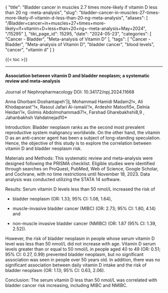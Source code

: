 {
    "title": "Bladder cancer in muscles 2.7 times more-likely if vitamin D less than 20 ng -meta-analysis",
    "slug": "bladder-cancer-in-muscles-27-times-more-likely-if-vitamin-d-less-than-20-ng-meta-analysis",
    "aliases": [
        "/Bladder+cancer+in+muscles+27+times+more-likely+if+vitamin+D+less+than+20+ng+-meta-analysis+May+2024",
        "/15295"
    ],
    "tiki_page_id": 15295,
    "date": "2024-05-23",
    "categories": [
        "Cancer - Bladder",
        "Meta-analysis of Vitamin D"
    ],
    "tags": [
        "Cancer - Bladder",
        "Meta-analysis of Vitamin D",
        "bladder cancer",
        "blood levels",
        "cancer",
        "vitamin d"
    ]
}


{{< toc >}}

---

#### Association between vitamin D and bladder neoplasm; a systematic review and meta-analysis

Journal of Nephropharmacology DOI: 10.34172/npj.2024.11668

Anna Ghorbani Doshantapeh'|lj, Mohammad Hamidi Madam2!«, Ali Khodaparast’’!«, Rasoul Jafari Ai-ismaiii'!«, Ardeshir Matoofi5«, Delnia Heidari'l«, Golmis Abdolmohammadi7!«, Farshad Gharebakhshi8,9 , Jahanbakhsh Vahdatnejad10*

Introduction: Bladder neoplasm ranks as the second most prevalent reproductive system malignancy worldwide. On the other hand, the vitamin D as an anti-cancer agent has been a subject of long-standing speculation. Hence, the objective of this study is to explore the correlation between vitamin D and bladder neoplasm risk.

Materials and Methods: This systematic review and meta-analysis were designed following the PRISMA checklist. Eligible studies were identified through searches on ProQuest, PubMed, Web of Science, Google Scholar, and Cochrane, with no time restrictions until November 18, 2023. Data analysis was conducted utilizing the STATA 14 software.

Results: Serum vitamin D levels less than 50 nmol/L increased the risk of

* bladder neoplasm (OR: 1.33; 95% CI: 1.08, 1.64), 

* muscle-invasive bladder cancer (MIBC) (OR: 2.73; 95% CI: 1.80, 4.14) and 

* non-muscle invasive bladder cancer (NMIBC) (OR: 1.87 (95% CI: 1.39, 2.52)). 

However, the risk of bladder neoplasm in people whose serum vitamin D level was less than 50 nmol/L did not increase with age. Vitamin D serum levels greater than or equal to 50 nmol/L in people aged 40 to 49 (OR: 0.51; 95% CI: 0.27, 0.99) prevented bladder neoplasm, but no significant association was seen in people over 50 years old. In addition, there was no significant association between daily vitamin D intake and the risk of bladder neoplasm (OR: 1.13; 95% CI: 0.63, 2.06).

Conclusion: The serum vitamin D less than 50 nmol/L was correlated with bladder cancer risk increasing, including MIBC and NMIBC.